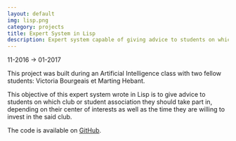 ```yaml
---
layout: default
img: lisp.png
category: projects
title: Expert System in Lisp
description: Expert system capable of giving advice to students on which club or student association they should take part in.
---
```


11-2016 -> 01-2017

This project was built during an Artificial Intelligence class with two fellow students: Victoria Bourgeais et Marting Hebant.

This objective of this expert system wrote in Lisp is to give advice to students on which club or student association they should take part in, depending on their center of interests as well as the time they are willing to invest in the said club.

The code is available on [GitHub](https://github.com/emmlejeail/Expert-System-LISP).
